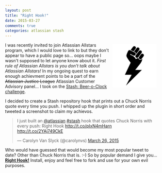 ```yaml
---
layout: post
title: "Right Hook!"
date: 2015-03-27
comments: true
categories: atlassian stash
---
```



<img src="/images/right-hook/logo.png" style="float: right; margin: 5px" />

I was recently invited to join Atlassian Allstars program, which I would love to link to but they don't appear to have a public page so... oops maybe I wasn't supposed to let anyone know about it. <em>First rule of Atlassian Allstars is you don't talk about Atlassian Allstars!</em> In my ongoing quest to earn enough achievment points to be a part of the <span style="text-decoration: line-through">Atlassian Justice League</span> Atlassian Customer Advisory panel... I took on the [Stash: Beer-o-Clock challenge](https://developer.atlassian.com/blog/2015/01/beer-o-clock-stash-plugin-tutorial/).

I decided to create a Stash repository hook that prints out a Chuck Norris quote every time you push. I whipped up the plugin in short order and tweeted a screenshot to claim my achievos.

<blockquote class="twitter-tweet tw-align-center" lang="en"><p>I just built an <a href="https://twitter.com/Atlassian">@atlassian</a> <a href="https://twitter.com/hashtag/stash?src=hash">#stash</a> hook that quotes Chuck Norris with every push: Right Hook <a href="http://t.co/pIxN4mHarn">http://t.co/pIxN4mHarn</a> <a href="http://t.co/2YAj749CkE">http://t.co/2YAj749CkE</a></p>&mdash; Carolyn Van Slyck (@carolynvs) <a href="https://twitter.com/carolynvs/status/581064247330779137">March 26, 2015</a></blockquote>
<script async src="//platform.twitter.com/widgets.js" charset="utf-8"></script>

Who would have guessed that would become my most popular tweet to date? Other than Chuck Norris that is. :-) So by popular demand I give you... **[Right Hook!](/projects/right-hook/)** Install, enjoy and feel free to fork and use for your own evil purposes. 